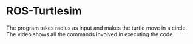 # ROS-Turtlesim
The program takes radius as input and makes the turtle move in a circle.   
The video shows all the commands involved in executing the code.

